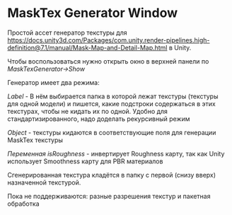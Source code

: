 # MaskTex Generator Window

Простой ассет генератор текстуры для https://docs.unity3d.com/Packages/com.unity.render-pipelines.high-definition@7.1/manual/Mask-Map-and-Detail-Map.html в Unity.

Чтобы воспользоваться нужно открыть окно в верхней панели по _MaskTexGenerator->Show_

Генератор имеет два режима:

_Label_ - В нём выбирается папка в которой лежат текстуры (текстуры для одной модели) и пишется, какие подстроки содержаться в этих текстурах, чтобы не кидать их по одной. Удобно для стандартизированного, надо доделать рекурсивный режим

_Object_ - текстуры кидаются в соответствующие поля для генерации MaskTex текстуры

_Переменная isRoughness_ - инвертирует Roughness карту, так как Unity использует Smoothness карту для PBR материалов

Сгенерированная текстура кладётся в папку с первой (снизу вверх) назначенной текстурой.

Пока не поддерживаются: разные разрешения текстур и пакетная обработка
